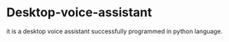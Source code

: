 # Desktop-voice-assistant
it is a desktop voice assistant successfully programmed in python language.
